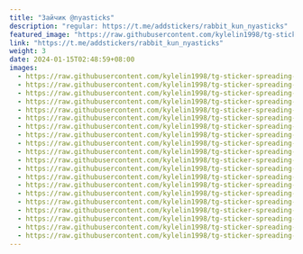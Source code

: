 ```yaml
---
title: "Зайчик @nyasticks"
description: "regular: https://t.me/addstickers/rabbit_kun_nyasticks"
featured_image: "https://raw.githubusercontent.com/kylelin1998/tg-sticker-spreading-worldwide-images/main/img/6ed1ee51-88cd-4f61-a12a-f93d6f9c5b99.jpg"
link: "https://t.me/addstickers/rabbit_kun_nyasticks"
weight: 3
date: 2024-01-15T02:48:59+08:00
images:
  - https://raw.githubusercontent.com/kylelin1998/tg-sticker-spreading-worldwide-images/main/img/6ed1ee51-88cd-4f61-a12a-f93d6f9c5b99.jpg
  - https://raw.githubusercontent.com/kylelin1998/tg-sticker-spreading-worldwide-images/main/img/e23be3ed-ec3e-432f-8231-8363889fa980.jpg
  - https://raw.githubusercontent.com/kylelin1998/tg-sticker-spreading-worldwide-images/main/img/b141087d-21d7-4709-ba5b-6b82976402cd.jpg
  - https://raw.githubusercontent.com/kylelin1998/tg-sticker-spreading-worldwide-images/main/img/99933340-9a3d-4b6c-8bad-d8d0e190cae9.jpg
  - https://raw.githubusercontent.com/kylelin1998/tg-sticker-spreading-worldwide-images/main/img/56f1ab4e-3dd9-4a89-b391-c1ddacff692b.jpg
  - https://raw.githubusercontent.com/kylelin1998/tg-sticker-spreading-worldwide-images/main/img/c9990f89-1844-4fd3-ba68-f29bc4d7aad0.jpg
  - https://raw.githubusercontent.com/kylelin1998/tg-sticker-spreading-worldwide-images/main/img/1bc00c65-e776-4082-9bd0-e755e8ea20d7.jpg
  - https://raw.githubusercontent.com/kylelin1998/tg-sticker-spreading-worldwide-images/main/img/e2c94c75-8441-4233-ae7c-0fce994b6c42.jpg
  - https://raw.githubusercontent.com/kylelin1998/tg-sticker-spreading-worldwide-images/main/img/317120cc-640d-4204-a539-5096d88d94e2.jpg
  - https://raw.githubusercontent.com/kylelin1998/tg-sticker-spreading-worldwide-images/main/img/ddc6cd1c-41ee-442b-8adf-dc25a8faebaa.jpg
  - https://raw.githubusercontent.com/kylelin1998/tg-sticker-spreading-worldwide-images/main/img/d7e4df68-5fca-4da8-a59f-9ba0509ec670.jpg
  - https://raw.githubusercontent.com/kylelin1998/tg-sticker-spreading-worldwide-images/main/img/ba4c6f48-8b60-40b4-a4ce-18859ec5c6af.jpg
  - https://raw.githubusercontent.com/kylelin1998/tg-sticker-spreading-worldwide-images/main/img/5a56bf98-d7b6-4e92-835d-ce9fca402071.jpg
  - https://raw.githubusercontent.com/kylelin1998/tg-sticker-spreading-worldwide-images/main/img/c169459b-a40e-41ea-831d-2ef4398a62b4.jpg
  - https://raw.githubusercontent.com/kylelin1998/tg-sticker-spreading-worldwide-images/main/img/ee28982f-0397-4028-8e03-de1b53cc63f5.jpg
  - https://raw.githubusercontent.com/kylelin1998/tg-sticker-spreading-worldwide-images/main/img/e8110cfc-1c4d-4519-84d1-350066267938.jpg
  - https://raw.githubusercontent.com/kylelin1998/tg-sticker-spreading-worldwide-images/main/img/51d9ceb7-623e-41fb-bf5e-02f06834a7b4.jpg
  - https://raw.githubusercontent.com/kylelin1998/tg-sticker-spreading-worldwide-images/main/img/8cbb1e55-a2ec-4472-b02a-ee30bc7c0ca9.jpg
  - https://raw.githubusercontent.com/kylelin1998/tg-sticker-spreading-worldwide-images/main/img/3f29846d-5a7f-4cbb-b1fc-16010ad96f56.jpg
  - https://raw.githubusercontent.com/kylelin1998/tg-sticker-spreading-worldwide-images/main/img/15998469-5cf6-4779-9239-c312516d0b29.jpg
---
```

